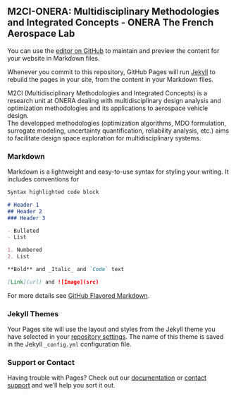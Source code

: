 ## M2CI-ONERA: Multidisciplinary Methodologies and Integrated Concepts - ONERA The French Aerospace Lab

You can use the [editor on GitHub](https://github.com/M2CI-ONERA/M2CI-ONERA.github.io/edit/master/index.md) to maintain and preview the content for your website in Markdown files.

Whenever you commit to this repository, GitHub Pages will run [Jekyll](https://jekyllrb.com/) to rebuild the pages in your site, from the content in your Markdown files.

M2CI (Multidisciplinary Methodologies and Integrated Concepts) is a research unit at ONERA dealing with multidisciplinary design analysis and optimization methodologies and its applications to aerospace vehicle design.  
The developped methodologies (optimization algorithms, MDO formulation, surrogate modeling, uncertainty quantification, reliability analysis, etc.) aims to facilitate design space exploration for multidisciplinary systems.

### Markdown

Markdown is a lightweight and easy-to-use syntax for styling your writing. It includes conventions for

```markdown
Syntax highlighted code block

# Header 1
## Header 2
### Header 3

- Bulleted
- List

1. Numbered
2. List

**Bold** and _Italic_ and `Code` text

[Link](url) and ![Image](src)
```

For more details see [GitHub Flavored Markdown](https://guides.github.com/features/mastering-markdown/).

### Jekyll Themes

Your Pages site will use the layout and styles from the Jekyll theme you have selected in your [repository settings](https://github.com/M2CI-ONERA/M2CI-ONERA.github.io/settings). The name of this theme is saved in the Jekyll `_config.yml` configuration file.

### Support or Contact

Having trouble with Pages? Check out our [documentation](https://help.github.com/categories/github-pages-basics/) or [contact support](https://github.com/contact) and we’ll help you sort it out.
